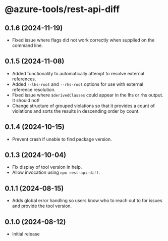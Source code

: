 # @azure-tools/rest-api-diff

## 0.1.6 (2024-11-19)

- Fixed issue where flags did not work correctly when supplied on the command line.

## 0.1.5 (2024-11-08)

- Added functionality to automatically attempt to resolve external references.
- Added `--lhs-root` and `--rhs-root` options for use with external reference resolution.
- Fixed issue where `$derivedClasses` could appear in the lhs or rhs output. It should not!
- Change structure of grouped violations so that it provides a count of violations and sorts the results in descending order by count.

## 0.1.4 (2024-10-15)

- Prevent crash if unable to find package version.

## 0.1.3 (2024-10-04)

- Fix display of tool version in help.
- Allow invocation using `npx rest-api-diff`.

## 0.1.1 (2024-08-15)

- Adds global error handling so users know who to reach out to for issues and provide the tool version.

## 0.1.0 (2024-08-12)

- Initial release
